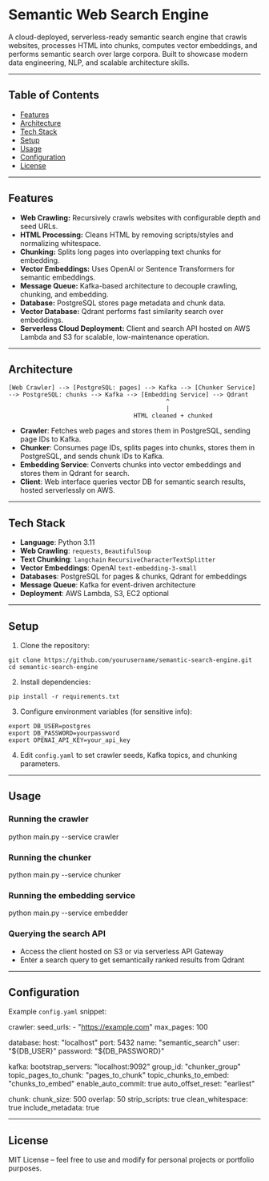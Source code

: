# Semantic Web Search Engine

A cloud-deployed, serverless-ready semantic search engine that crawls websites, processes HTML into chunks, computes vector embeddings, and performs semantic search over large corpora. Built to showcase modern data engineering, NLP, and scalable architecture skills.

---

## Table of Contents

- [Features](#features)  
- [Architecture](#architecture)  
- [Tech Stack](#tech-stack)  
- [Setup](#setup)  
- [Usage](#usage)  
- [Configuration](#configuration)  
- [License](#license)  

---

## Features

- **Web Crawling:** Recursively crawls websites with configurable depth and seed URLs.  
- **HTML Processing:** Cleans HTML by removing scripts/styles and normalizing whitespace.  
- **Chunking:** Splits long pages into overlapping text chunks for embedding.  
- **Vector Embeddings:** Uses OpenAI or Sentence Transformers for semantic embeddings.  
- **Message Queue:** Kafka-based architecture to decouple crawling, chunking, and embedding.  
- **Database:** PostgreSQL stores page metadata and chunk data.  
- **Vector Database:** Qdrant performs fast similarity search over embeddings.  
- **Serverless Cloud Deployment:** Client and search API hosted on AWS Lambda and S3 for scalable, low-maintenance operation.

---

## Architecture

```
[Web Crawler] --> [PostgreSQL: pages] --> Kafka --> [Chunker Service] --> PostgreSQL: chunks --> Kafka --> [Embedding Service] --> Qdrant
                                            ^
                                            |
                                   HTML cleaned + chunked
```
- **Crawler**: Fetches web pages and stores them in PostgreSQL, sending page IDs to Kafka.  
- **Chunker**: Consumes page IDs, splits pages into chunks, stores them in PostgreSQL, and sends chunk IDs to Kafka.  
- **Embedding Service**: Converts chunks into vector embeddings and stores them in Qdrant for search.  
- **Client**: Web interface queries vector DB for semantic search results, hosted serverlessly on AWS.

---

## Tech Stack

- **Language**: Python 3.11  
- **Web Crawling**: `requests`, `BeautifulSoup`  
- **Text Chunking**: `langchain` `RecursiveCharacterTextSplitter`  
- **Vector Embeddings**: OpenAI `text-embedding-3-small`
- **Databases**: PostgreSQL for pages & chunks, Qdrant for embeddings  
- **Message Queue**: Kafka for event-driven architecture  
- **Deployment**: AWS Lambda, S3, EC2 optional  

---

## Setup

1. Clone the repository:
```
git clone https://github.com/yourusername/semantic-search-engine.git
cd semantic-search-engine
```
2. Install dependencies:
```
pip install -r requirements.txt
```
3. Configure environment variables (for sensitive info):
```
export DB_USER=postgres
export DB_PASSWORD=yourpassword
export OPENAI_API_KEY=your_api_key
```
4. Edit `config.yaml` to set crawler seeds, Kafka topics, and chunking parameters.

---

## Usage

### Running the crawler

python main.py --service crawler

### Running the chunker

python main.py --service chunker

### Running the embedding service

python main.py --service embedder

### Querying the search API

- Access the client hosted on S3 or via serverless API Gateway  
- Enter a search query to get semantically ranked results from Qdrant

---

## Configuration

Example `config.yaml` snippet:

crawler:
  seed_urls:
    - "https://example.com"
  max_pages: 100

database:
  host: "localhost"
  port: 5432
  name: "semantic_search"
  user: "${DB_USER}"
  password: "${DB_PASSWORD}"

kafka:
  bootstrap_servers: "localhost:9092"
  group_id: "chunker_group"
  topic_pages_to_chunk: "pages_to_chunk"
  topic_chunks_to_embed: "chunks_to_embed"
  enable_auto_commit: true
  auto_offset_reset: "earliest"

chunk:
  chunk_size: 500
  overlap: 50
  strip_scripts: true
  clean_whitespace: true
  include_metadata: true

---

## License

MIT License – feel free to use and modify for personal projects or portfolio purposes.

